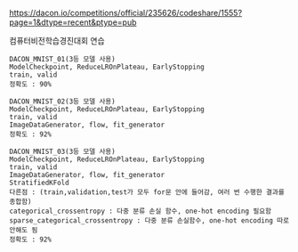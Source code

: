 https://dacon.io/competitions/official/235626/codeshare/1555?page=1&dtype=recent&ptype=pub

컴퓨터비전학습경진대회 연습   
```   
DACON_MNIST_01(3등 모델 사용)      
ModelCheckpoint, ReduceLROnPlateau, EarlyStopping   
train, valid   
정확도 : 90%   
```

```     
DACON_MNIST_02(3등 모델 사용)      
ModelCheckpoint, ReduceLROnPlateau, EarlyStopping   
train, valid
ImageDataGenerator, flow, fit_generator
정확도 : 92%   
```   

```     
DACON_MNIST_03(3등 모델 사용)      
ModelCheckpoint, ReduceLROnPlateau, EarlyStopping   
train, valid
ImageDataGenerator, flow, fit_generator
StratifiedKFold   
다른점 : (train,validation,test가 모두 for문 안에 들어감, 여러 번 수행한 결과를 종합함)
categorical_crossentropy : 다중 분류 손실 함수, one-hot encoding 필요함   
sparse_categorical_crossentropy : 다중 분류 손실함수, one-hot encoding 따로 안해도 됨   
정확도 : 92%   
```   
